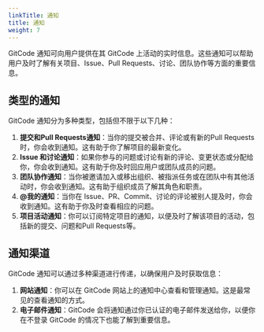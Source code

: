 ```yaml
---
linkTitle: 通知
title: 通知
weight: 7
---
```


GitCode 通知可向用户提供在其 GitCode 上活动的实时信息。这些通知可以帮助用户及时了解有关项目、Issue、Pull Requests、讨论、团队协作等方面的重要信息。

## 类型的通知

GitCode 通知分为多种类型，包括但不限于以下几种：

1. **提交和Pull Requests通知**：当你的提交被合并、评论或有新的Pull Requests时，你会收到通知。这有助于你了解项目的最新变化。
2. **Issue 和讨论通知**：如果你参与的问题或讨论有新的评论、变更状态或分配给你，你会收到通知。这有助于你及时回应用户或团队成员的问题。
3. **团队协作通知**：当你被邀请加入或移出组织、被指派任务或在团队中有其他活动时，你会收到通知。这有助于组织成员了解其角色和职责。
3. **@我的通知**：当你在 Issue、PR、Commit、讨论的评论被别人提及时，你会收到通知。这有助于你及时查看相应的问题。
4. **项目活动通知**：你可以订阅特定项目的通知，以便及时了解该项目的活动，包括新的提交、问题和Pull Requests等。

## 通知渠道

GitCode 通知可以通过多种渠道进行传递，以确保用户及时获取信息：

1. **网站通知**：你可以在 GitCode 网站上的通知中心查看和管理通知。这是最常见的查看通知的方式。
2. **电子邮件通知**：GitCode 会将通知通过你已认证的电子邮件发送给你，以便你在不登录 GitCode 的情况下也能了解到重要信息。
